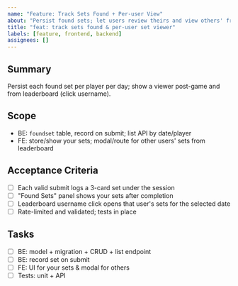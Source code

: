 ```yaml
---
name: "Feature: Track Sets Found + Per-user View"
about: "Persist found sets; let users review theirs and view others' from leaderboard"
title: "feat: track sets found & per-user set viewer"
labels: [feature, frontend, backend]
assignees: []
---
```


## Summary

Persist each found set per player per day; show a viewer post-game and from leaderboard (click username).

## Scope

- BE: `foundset` table, record on submit; list API by date/player
- FE: store/show your sets; modal/route for other users' sets from leaderboard

## Acceptance Criteria

- [ ] Each valid submit logs a 3-card set under the session
- [ ] "Found Sets" panel shows your sets after completion
- [ ] Leaderboard username click opens that user's sets for the selected date
- [ ] Rate-limited and validated; tests in place

## Tasks

- [ ] BE: model + migration + CRUD + list endpoint
- [ ] BE: record set on submit
- [ ] FE: UI for your sets & modal for others
- [ ] Tests: unit + API
